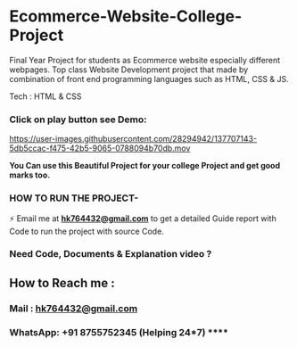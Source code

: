 # Ecommerce-Website-College-Project
Final Year Project for students as Ecommerce website especially different webpages. Top class Website Development project that made by combination of front end programming languages such as HTML, CSS &amp; JS.

Tech : HTML & CSS

### Click on play button see Demo:

https://user-images.githubusercontent.com/28294942/137707143-5db5ccac-f475-42b5-9065-0788094b70db.mov



**You Can use this Beautiful Project for your college Project and get good marks too.**


 
### HOW TO RUN THE PROJECT-
⚡ Email me at **hk764432@gmail.com** to get a detailed Guide report with Code to run the project with source Code.

### Need Code, Documents & Explanation video ? 

## How to Reach me :

### Mail : hk764432@gmail.com

### WhatsApp: **+91 8755752345** (Helping 24*7) **** 





